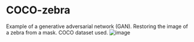 # COCO-zebra
Example of a generative adversarial network (GAN).
Restoring the image of a zebra from a mask.
COCO dataset used.
![image](https://user-images.githubusercontent.com/60208458/154866678-0f92e2cd-77ff-489c-9024-82d1571a9820.png)

